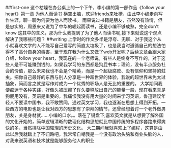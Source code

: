 ##first-one
	  这个枯燥在办公桌上的一个下午，李小编的第一部作品《follow your heart》第一章 为他人而读书 横空出脑，欢迎friends来吐槽，由此李小编走向写作生涯，聊一聊为何要为他人而读书。
	  雨果说过书籍是朋友，虽然没有热情，但是忠实的，周恩来又说为了中华的崛起而读书，还是小编不够成熟，完全don't know 这其中的含义，那为什么我提到了为了他人而读书呢,接下来就说这个观点解决了我哪些问题？
##writing
	 上学时的作文多半是浮夸、无聊、对于我这个从小就喜欢文字的人不能写自己爱写的简直太垃圾了，也是我当时遵循自己的想法怕得不了高分自身的毒害，至于现在我为什么又做了web开发呢？后续文章会跟大家介绍，follow your heart，我现在的一个老师说，有些人是终身不写作的，对于这些人是不可能赚到钱的，如果我学习的东西都是狗屁书本；理论，没有半点服务社会的价值，那么未来我也不会是个精英，而是一个超级腐败、没有信仰和坚持的蛀虫。把你自己最好的东西与别人分享是一种超世界的体验，我说的超世界未免太过抽象，简而言之就是写作对成为一个优秀的职场人是无比的重要的。
	 大学期间我便痴迷于各种实践，好像久被压抑了许久要释放出自己的能量一般，现在看来真是狗屁用没有，英语是重要的，我痛恨我没有用大量的时间来学习英语，鲁迅建议年轻人不要读中国书，我不敢赞同，通过英文学习，我也逐渐在思想上得到开拓，一些西方的电影也是让我对西方的思想有了崇拜的情节，还曾经想着讨一个老外做男朋友，关是身材就......小编的口水。。落在了键盘下;喜欢英文就是从想要了解外国的文化开始的，简单逻辑清晰的数理化结构思想就比中国传统的多程序套路来得爽快的多，当然排除中国璀璨的历史文化。
	 大二期间我就喜欢上了编程，这算是由此以后我就踏上了不归路吧，我常常自嘲我是一个没有政治头脑和商业头脑的人，对我来说英语和技术就是能够服务他人的职业
